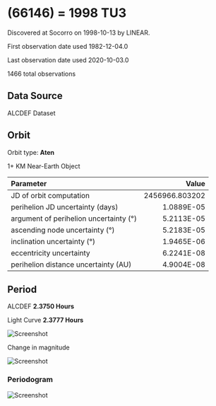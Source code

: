 # (66146) = 1998 TU3

Discovered at Socorro on 1998-10-13 by LINEAR.

First observation date used	1982-12-04.0

Last observation date used	2020-10-03.0

1466 total observations

## Data Source

ALCDEF Dataset

## Orbit

Orbit type: **Aten**

1+ KM Near-Earth Object

Parameter | Value
| :--- | ---:
JD of orbit computation		                |	  2456966.803202
perihelion JD uncertainty (days)          |	  1.0889E-05
argument of perihelion uncertainty (°)    |	  5.2113E-05
ascending node uncertainty (°)	          |	  5.2183E-05
inclination uncertainty (°)	              |	  1.9465E-06
eccentricity uncertainty	                |	  6.2241E-08
perihelion distance uncertainty (AU)	    |   4.9004E-08

## Period
ALCDEF 		    **2.3750 Hours**

Light Curve	  **2.3777 Hours**

![Screenshot](https://github.com/renefiedel/MASTER-THESIS/blob/bbd2297a37eeabc895341f0800760fc8a96c3c90/Project/Asteroids%20NEAs/New%20NEA's/1998%20TU3/Light%20curve.png)

Change in magnitude

![Screenshot](https://github.com/renefiedel/MASTER-THESIS/blob/5fbd7e50c062ce0d6c918c4ccc0d6b7667a68004/Project/Asteroids%20NEAs/New%20NEA's/1998%20TU3/Final_light_curve_1998TU3.png)

### Periodogram

![Screenshot](https://github.com/renefiedel/MASTER-THESIS/blob/5f69380cc7cc047c14598c4f5a218eed997ec0ca/Project/Asteroids%20NEAs/New%20NEA's/1998%20TU3/periodogram%20log.png)

